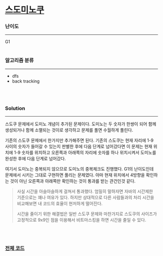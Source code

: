 # [스도미노쿠](https://www.acmicpc.net/problem/4574)

### 난이도

***
G1
<br><br>

### 알고리즘 분류

***

* dfs
* back tracking

<br><br>

### Solution

***

스도쿠 문제에서 도미노 개념이 추가된 문제이다. 도미노는 두 숫자가 한쌍이 되어 함께 생성되거나 함께 소멸되는 것이로 생각하고 문제를 풀면 수월하게 풀린다.

기존의 스도쿠 문제에서 한가지만 추가해주면 된다. 기존의 스도쿠는 현재 자리에 1-9 사이의 숫자가 들어갈 수 있는지 판별한 후에 다음 단계로 넘어갔다면 이 문제는 현재 위치에 1-9 숫자를 위치하고 오른쪽과
아래쪽의 자리에 숫자를 하나 위치시켜서 도미노를 완성한 후에 다음 단계로 넘어갔다.

여기서 도미노는 중복되지 않으므로 도미노의 중복체크도 진행했다. G1의 난이도인데 문제에서 시키는 그대로 구현하면 풀리는 문제였다. 아마 현재 위치에서 4방향을 확인하는 것이 아닌 오른쪽과 아래쪽만 확인하는 것이
통과를 받는 관건인것 같다.

> 사실 시간을 아슬아슬하게 걸쳐서 통과했다. 엄밀히 말하자면 자바의 시간제한 기준으로는 꽤나 여유가 있다. 하지만 상대적으로 다른 사람들과의 처리 시간을 비교해보면 내 코드의 효율이 현저하게 떨어진다.
>
> 시간을 줄이기 위한 해결법은 일반 스도쿠 문제와 마찬가지로 스도쿠의 사이즈가 고정적으로 9x9인 점을 이용해서 비트마스킹을 하면 시간을 줄일 수 있다.

<br><br>

### [전체 코드](https://github.com/Jungmin-Seo0527/CodingTest/blob/main/src/dfs_bfs/BOJ4574_스도미노쿠.java)
